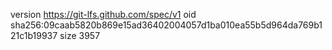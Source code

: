 version https://git-lfs.github.com/spec/v1
oid sha256:09caab5820b869e15ad36402004057d1ba010ea55b5d964da769b121c1b19937
size 3957
